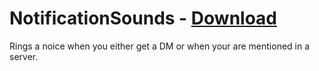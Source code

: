 # NotificationSounds - [Download](https://raw.githubusercontent.com/mwittrien/BetterDiscordAddons/master/Plugins/NotificationSounds/NotificationSounds.plugin.js)

Rings a noice when you either get a DM or when your are mentioned in a server.
